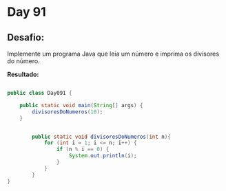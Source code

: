 # Day 91

## Desafio:

Implemente um programa Java que leia um número e imprima os divisores do número.

**Resultado:**

```java

public class Day091 {

    public static void main(String[] args) {
        divisoresDoNumeros(10);
    }


        public static void divisoresDoNumeros(int n){
            for (int i = 1; i <= n; i++) {
                if (n % i == 0) {
                    System.out.println(i);
                }
            }
        }
}

